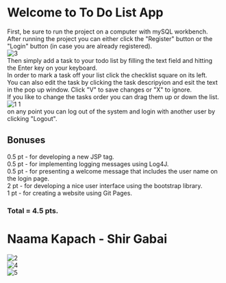 # Welcome to To Do List App

First, be sure to run the project on a computer with mySQL workbench.  
After running the project you can either click the "Register" button or the "Login" button (in case you are already registered).  
![3](https://cloud.githubusercontent.com/assets/15361166/24076918/d8a33c3a-0c45-11e7-9c3d-99104d7e608b.png)  
Then simply add a task to your todo list by filling the text field and hitting the Enter key on your keyboard.  
In order to mark a task off your list click the checklist square on its left.  
You can also edit the task by clicking the task descripyion and esit the text in the pop up window. Click "V" to save changes or "X" to ignore.  
If you like to change the tasks order you can drag them up or down the list.
![1 1](https://cloud.githubusercontent.com/assets/15361166/24076914/cf2e93de-0c45-11e7-8468-4126690de463.png)  
on any point you can log out of the system and login with another user by clicking "Logout".

## Bonuses

0.5 pt - for developing a new JSP tag.   
0.5 pt - for implementing logging messages using Log4J.  
0.5 pt - for presenting a welcome message that includes the user name on the login page.  
2 pt - for developing a nice user interface using the bootstrap library.  
1 pt - for creating a website using Git Pages.  

### Total = 4.5 pts.

# Naama Kapach - Shir Gabai
![2](https://cloud.githubusercontent.com/assets/15361166/24076917/d571cc5c-0c45-11e7-8fdf-c1fdbe172293.png)  
![4](https://cloud.githubusercontent.com/assets/15361166/24076920/dc12b15c-0c45-11e7-9c3b-5ee7aa65fbcf.png)  
![5](https://cloud.githubusercontent.com/assets/15361166/24076921/de714882-0c45-11e7-8fa8-9ec33cba99ef.png)  
